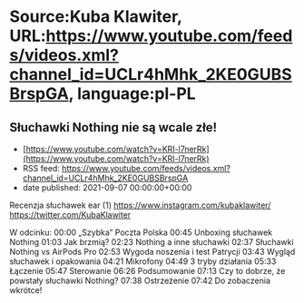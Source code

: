 # Source:Kuba Klawiter, URL:https://www.youtube.com/feeds/videos.xml?channel_id=UCLr4hMhk_2KE0GUBSBrspGA, language:pl-PL

## Słuchawki Nothing nie są wcale złe!
 - [https://www.youtube.com/watch?v=KRI-l7nerRk](https://www.youtube.com/watch?v=KRI-l7nerRk)
 - RSS feed: https://www.youtube.com/feeds/videos.xml?channel_id=UCLr4hMhk_2KE0GUBSBrspGA
 - date published: 2021-09-07 00:00:00+00:00

Recenzja słuchawek ear (1)
https://www.instagram.com/kubaklawiter/
https://twitter.com/KubaKlawiter

W odcinku:
00:00 „Szybka” Poczta Polska
00:45 Unboxing słuchawek Nothing
01:03 Jak brzmią?
02:23 Nothing a inne słuchawki
02:37 Słuchawki Nothing vs AirPods Pro
02:53 Wygoda noszenia i test Patrycji
03:43 Wygląd słuchawek i opakowania
04:21 Mikrofony
04:49 3 tryby działania
05:33 Łączenie
05:47 Sterowanie
06:26 Podsumowanie
07:13 Czy to dobrze, że powstały słuchawki Nothing?
07:38 Ostrzeżenie
07:42 Do zobaczenia wkrótce!

